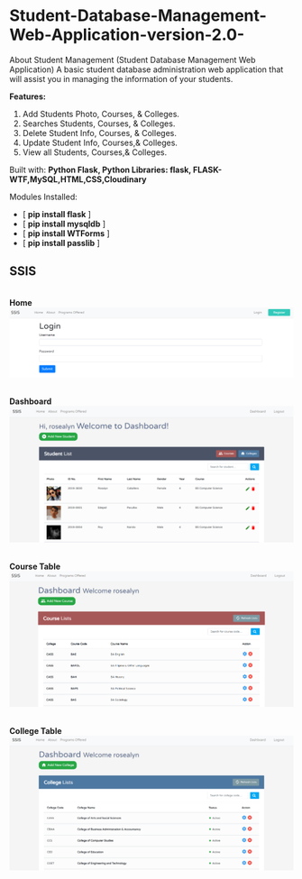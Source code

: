 # Student-Database-Management-Web-Application-version-2.0-


About Student Management
(Student Database Management Web Application)
A basic student database administration web application that will assist you in managing the information of your students.

**Features:** 
1. Add Students Photo, Courses, & Colleges. 
2. Searches Students, Courses, & Colleges.
3. Delete Student Info, Courses, & Colleges.
4. Update Student Info, Courses,& Colleges. 
5. View all Students, Courses,& Colleges.

Built with: **Python Flask, Python Libraries: flask, FLASK-WTF,MySQL,HTML,CSS,Cloudinary**

Modules Installed:
- [ **pip install flask** ] 
- [ **pip install mysqldb** ] 
- [ **pip install WTForms** ] 
- [ **pip install passlib** ]


## SSIS

<br />**Home**
![1](https://github.com/rossallyn/STUDENT-MANAGEMENT-SYSTEM-/blob/main/app/static/login.png?raw=true)

<br />**Dashboard**
![2](https://github.com/rossallyn/STUDENT-MANAGEMENT-SYSTEM-/blob/main/app/static/dashboard.png?raw=true)

<br />**Course Table**
![3](https://github.com/rossallyn/STUDENT-MANAGEMENT-SYSTEM-/blob/main/app/static/course.png?raw=true)

<br />**College Table**
![4](https://github.com/rossallyn/STUDENT-MANAGEMENT-SYSTEM-/blob/main/app/static/college.png?raw=true)